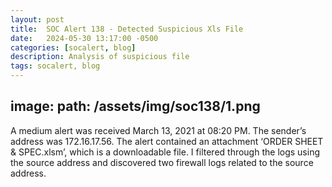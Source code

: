 ```yaml
---
layout: post
title:  SOC Alert 138 - Detected Suspicious Xls File
date:   2024-05-30 13:17:00 -0500
categories: [socalert, blog]
description: Analysis of suspicious file
tags: socalert, blog
---
```



image:
 path: /assets/img/soc138/1.png
---

A medium alert was received March 13, 2021 at 08:20 PM. The sender’s address was 172.16.17.56. The alert contained an attachment ‘ORDER SHEET & SPEC.xlsm’, which is a downloadable file. I filtered through the logs using the source address and discovered two firewall logs related to the source address.
